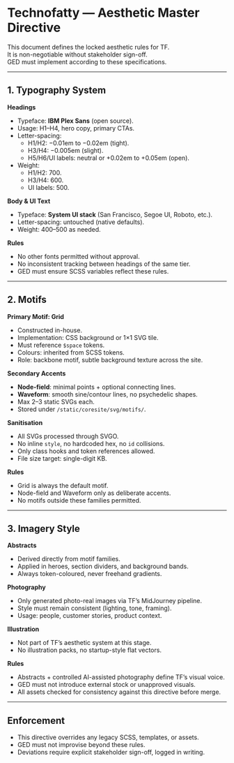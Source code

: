 # Technofatty — Aesthetic Master Directive

This document defines the locked aesthetic rules for TF.  
It is non-negotiable without stakeholder sign-off.  
GED must implement according to these specifications.

---

## 1. Typography System

**Headings**  
- Typeface: **IBM Plex Sans** (open source).  
- Usage: H1–H4, hero copy, primary CTAs.  
- Letter-spacing:  
  - H1/H2: −0.01em to −0.02em (tight).  
  - H3/H4: −0.005em (slight).  
  - H5/H6/UI labels: neutral or +0.02em to +0.05em (open).  
- Weight:  
  - H1/H2: 700.  
  - H3/H4: 600.  
  - UI labels: 500.

**Body & UI Text**  
- Typeface: **System UI stack** (San Francisco, Segoe UI, Roboto, etc.).  
- Letter-spacing: untouched (native defaults).  
- Weight: 400–500 as needed.  

**Rules**  
- No other fonts permitted without approval.  
- No inconsistent tracking between headings of the same tier.  
- GED must ensure SCSS variables reflect these rules.

---

## 2. Motifs

**Primary Motif: Grid**  
- Constructed in-house.  
- Implementation: CSS background or 1×1 SVG tile.  
- Must reference `$space` tokens.  
- Colours: inherited from SCSS tokens.  
- Role: backbone motif, subtle background texture across the site.

**Secondary Accents**  
- **Node-field**: minimal points + optional connecting lines.  
- **Waveform**: smooth sine/contour lines, no psychedelic shapes.  
- Max 2–3 static SVGs each.  
- Stored under `/static/coresite/svg/motifs/`.  

**Sanitisation**  
- All SVGs processed through SVGO.  
- No inline `style`, no hardcoded hex, no `id` collisions.  
- Only class hooks and token references allowed.  
- File size target: single-digit KB.  

**Rules**  
- Grid is always the default motif.  
- Node-field and Waveform only as deliberate accents.  
- No motifs outside these families permitted.

---

## 3. Imagery Style

**Abstracts**  
- Derived directly from motif families.  
- Applied in heroes, section dividers, and background bands.  
- Always token-coloured, never freehand gradients.

**Photography**  
- Only generated photo-real images via TF’s MidJourney pipeline.  
- Style must remain consistent (lighting, tone, framing).  
- Usage: people, customer stories, product context.  

**Illustration**  
- Not part of TF’s aesthetic system at this stage.  
- No illustration packs, no startup-style flat vectors.  

**Rules**  
- Abstracts + controlled AI-assisted photography define TF’s visual voice.  
- GED must not introduce external stock or unapproved visuals.  
- All assets checked for consistency against this directive before merge.

---

## Enforcement

- This directive overrides any legacy SCSS, templates, or assets.  
- GED must not improvise beyond these rules.  
- Deviations require explicit stakeholder sign-off, logged in writing.
